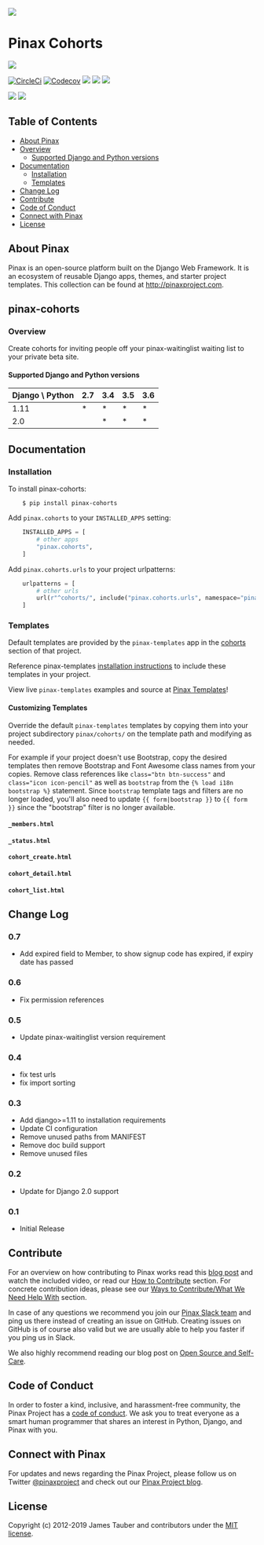 ![](http://pinaxproject.com/pinax-design/patches/pinax-cohorts.svg)

# Pinax Cohorts

[![](https://img.shields.io/pypi/v/pinax-cohorts.svg)](https://pypi.python.org/pypi/pinax-cohorts/)

[![CircleCi](https://img.shields.io/circleci/project/github/pinax/pinax-cohorts.svg)](https://circleci.com/gh/pinax/pinax-cohorts)
[![Codecov](https://img.shields.io/codecov/c/github/pinax/pinax-cohorts.svg)](https://codecov.io/gh/pinax/pinax-cohorts)
[![](https://img.shields.io/github/contributors/pinax/pinax-cohorts.svg)](https://github.com/pinax/pinax-cohorts/graphs/contributors)
[![](https://img.shields.io/github/issues-pr/pinax/pinax-cohorts.svg)](https://github.com/pinax/pinax-cohorts/pulls)
[![](https://img.shields.io/github/issues-pr-closed/pinax/pinax-cohorts.svg)](https://github.com/pinax/pinax-cohorts/pulls?q=is%3Apr+is%3Aclosed)

[![](http://slack.pinaxproject.com/badge.svg)](http://slack.pinaxproject.com/)
[![](https://img.shields.io/badge/license-MIT-blue.svg)](https://opensource.org/licenses/MIT)


## Table of Contents

* [About Pinax](#about-pinax)
* [Overview](#overview)
  * [Supported Django and Python versions](#supported-django-and-python-versions)
* [Documentation](#documentation)
  * [Installation](#installation)
  * [Templates](#templates)
* [Change Log](#change-log)
* [Contribute](#contribute)
* [Code of Conduct](#code-of-conduct)
* [Connect with Pinax](#connect-with-pinax)
* [License](#license)


## About Pinax

Pinax is an open-source platform built on the Django Web Framework. It is an ecosystem of reusable
Django apps, themes, and starter project templates. This collection can be found at http://pinaxproject.com.


## pinax-cohorts

### Overview

Create cohorts for inviting people off your pinax-waitinglist waiting list to
your private beta site.

#### Supported Django and Python versions

Django \ Python | 2.7 | 3.4 | 3.5 | 3.6
--------------- | --- | --- | --- | ---
1.11 |  *  |  *  |  *  |  *
2.0  |     |  *  |  *  |  *


## Documentation

### Installation

To install pinax-cohorts:

```shell
    $ pip install pinax-cohorts
```

Add `pinax.cohorts` to your `INSTALLED_APPS` setting:

```python
    INSTALLED_APPS = [
        # other apps
        "pinax.cohorts",
    ]
```

Add `pinax.cohorts.urls` to your project urlpatterns:

```python
    urlpatterns = [
        # other urls
        url(r"^cohorts/", include("pinax.cohorts.urls", namespace="pinax_cohorts")),
    ]
```

### Templates

Default templates are provided by the `pinax-templates` app in the
[cohorts](https://github.com/pinax/pinax-templates/tree/master/pinax/templates/templates/pinax/cohorts)
section of that project.

Reference pinax-templates
[installation instructions](https://github.com/pinax/pinax-templates/blob/master/README.md#installation)
to include these templates in your project.

View live `pinax-templates` examples and source at [Pinax Templates](https://templates.pinaxproject.com/pinax-cohorts/)!

#### Customizing Templates

Override the default `pinax-templates` templates by copying them into your project
subdirectory `pinax/cohorts/` on the template path and modifying as needed.

For example if your project doesn't use Bootstrap, copy the desired templates
then remove Bootstrap and Font Awesome class names from your copies.
Remove class references like `class="btn btn-success"` and `class="icon icon-pencil"` as well as
`bootstrap` from the `{% load i18n bootstrap %}` statement.
Since `bootstrap` template tags and filters are no longer loaded, you'll also need to update
`{{ form|bootstrap }}` to `{{ form }}` since the "bootstrap" filter is no longer available.

#### `_members.html`

#### `_status.html`

#### `cohort_create.html`

#### `cohort_detail.html`

#### `cohort_list.html`


## Change Log

### 0.7

* Add expired field to Member, to show signup code has expired, if expiry date has passed

### 0.6

* Fix permission references

### 0.5

* Update pinax-waitinglist version requirement

### 0.4

* fix test urls
* fix import sorting

### 0.3

* Add django>=1.11 to installation requirements
* Update CI configuration
* Remove unused paths from MANIFEST
* Remove doc build support
* Remove unused files

### 0.2

* Update for Django 2.0 support

### 0.1

* Initial Release


## Contribute

For an overview on how contributing to Pinax works read this [blog post](http://blog.pinaxproject.com/2016/02/26/recap-february-pinax-hangout/)
and watch the included video, or read our [How to Contribute](http://pinaxproject.com/pinax/how_to_contribute/) section.
For concrete contribution ideas, please see our
[Ways to Contribute/What We Need Help With](http://pinaxproject.com/pinax/ways_to_contribute/) section.

In case of any questions we recommend you join our [Pinax Slack team](http://slack.pinaxproject.com)
and ping us there instead of creating an issue on GitHub. Creating issues on GitHub is of course
also valid but we are usually able to help you faster if you ping us in Slack.

We also highly recommend reading our blog post on [Open Source and Self-Care](http://blog.pinaxproject.com/2016/01/19/open-source-and-self-care/).


## Code of Conduct

In order to foster a kind, inclusive, and harassment-free community, the Pinax Project
has a [code of conduct](http://pinaxproject.com/pinax/code_of_conduct/).
We ask you to treat everyone as a smart human programmer that shares an interest in Python, Django, and Pinax with you.


## Connect with Pinax

For updates and news regarding the Pinax Project, please follow us on Twitter [@pinaxproject](https://twitter.com/pinaxproject)
and check out our [Pinax Project blog](http://blog.pinaxproject.com).


## License

Copyright (c) 2012-2019 James Tauber and contributors under the [MIT license](https://opensource.org/licenses/MIT).
